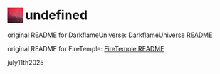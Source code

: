 # <img style="float: left; padding-right: 5px" height=35px width=35px src="logo.png"> undefined

original README for DarkflameUniverse:
[DarkflameUniverse README](https://github.com/fyreaken/integrationundefined/blob/main/README_original.md)

original README for FireTemple:
[FireTemple README](https://github.com/fyreaken/integrationundefined/blob/main/README_firetemple.md)


july11th2025
